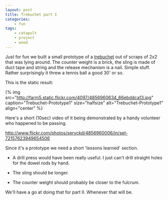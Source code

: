 ```yaml
---
layout: post
title: Trebuchet part I
categories:
    - fun
tags:
    - catapult
    - project
    - wood
---
```


Just for fun we built a small prototype of a [trebuchet](http://en.wikipedia.org/wiki/Trebuchet) out of scraps of 2x2 that was lying around. The counter weight is a brick, the sling is made of duct tape and string and the release mechanism is a nail. Simple stuff. Rather surprisingly it threw a tennis ball a good 30' or so.

This is the static result:

{% img src="http://farm5.static.flickr.com/4097/4856960634_66ebddca13.jpg" caption="Trebuchet-Prototype1" size="halfsize" alt="Trebuchet-Prototype1" align="center" %}

Here's a short (10sec) video of it being demonstrated by a handy volunteer who happened to be passing.

http://www.flickr.com/photos/seryckd/4856960006/in/set-72157623949654506

Since it's a prototype we need a short 'lessons learned' section.

* A drill press would have been really useful. I just can't drill straight holes for the dowel rods by hand.

* The sling should be longer.

* The counter weight should probably be closer to the fulcrum.

We'll have a go at doing that for part II. Whenever that will be.